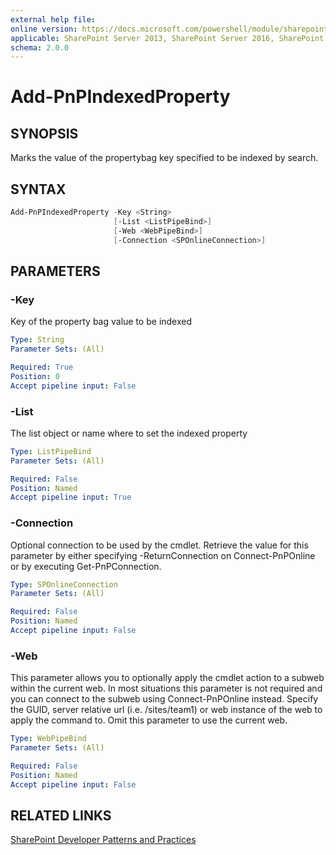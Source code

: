 ```yaml
---
external help file:
online version: https://docs.microsoft.com/powershell/module/sharepoint-pnp/add-pnpindexedproperty
applicable: SharePoint Server 2013, SharePoint Server 2016, SharePoint Server 2019, SharePoint Online
schema: 2.0.0
---
```


# Add-PnPIndexedProperty

## SYNOPSIS
Marks the value of the propertybag key specified to be indexed by search.

## SYNTAX

```powershell
Add-PnPIndexedProperty -Key <String>
                       [-List <ListPipeBind>]
                       [-Web <WebPipeBind>]
                       [-Connection <SPOnlineConnection>]
```

## PARAMETERS

### -Key
Key of the property bag value to be indexed

```yaml
Type: String
Parameter Sets: (All)

Required: True
Position: 0
Accept pipeline input: False
```

### -List
The list object or name where to set the indexed property

```yaml
Type: ListPipeBind
Parameter Sets: (All)

Required: False
Position: Named
Accept pipeline input: True
```

### -Connection
Optional connection to be used by the cmdlet. Retrieve the value for this parameter by either specifying -ReturnConnection on Connect-PnPOnline or by executing Get-PnPConnection.

```yaml
Type: SPOnlineConnection
Parameter Sets: (All)

Required: False
Position: Named
Accept pipeline input: False
```

### -Web
This parameter allows you to optionally apply the cmdlet action to a subweb within the current web. In most situations this parameter is not required and you can connect to the subweb using Connect-PnPOnline instead. Specify the GUID, server relative url (i.e. /sites/team1) or web instance of the web to apply the command to. Omit this parameter to use the current web.

```yaml
Type: WebPipeBind
Parameter Sets: (All)

Required: False
Position: Named
Accept pipeline input: False
```

## RELATED LINKS

[SharePoint Developer Patterns and Practices](https://aka.ms/sppnp)
